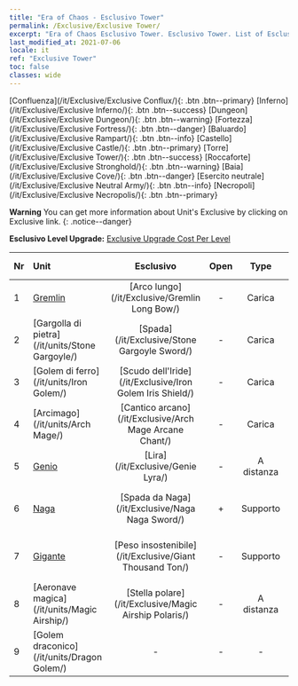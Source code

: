 ```yaml
---
title: "Era of Chaos - Esclusivo Tower"
permalink: /Exclusive/Exclusive Tower/
excerpt: "Era of Chaos Esclusivo Tower. Esclusivo Tower. List of Esclusivo Tower in Era of Chaos"
last_modified_at: 2021-07-06
locale: it
ref: "Exclusive Tower"
toc: false
classes: wide
---
```

 [Confluenza](/it/Exclusive/Exclusive Conflux/){: .btn .btn--primary} [Inferno](/it/Exclusive/Exclusive Inferno/){: .btn .btn--success} [Dungeon](/it/Exclusive/Exclusive Dungeon/){: .btn .btn--warning} [Fortezza](/it/Exclusive/Exclusive Fortress/){: .btn .btn--danger} [Baluardo](/it/Exclusive/Exclusive Rampart/){: .btn .btn--info} [Castello](/it/Exclusive/Exclusive Castle/){: .btn .btn--primary} [Torre](/it/Exclusive/Exclusive Tower/){: .btn .btn--success} [Roccaforte](/it/Exclusive/Exclusive Stronghold/){: .btn .btn--warning} [Baia](/it/Exclusive/Exclusive Cove/){: .btn .btn--danger} [Esercito neutrale](/it/Exclusive/Exclusive Neutral Army/){: .btn .btn--info} [Necropoli](/it/Exclusive/Exclusive Necropolis/){: .btn .btn--primary} 

**Warning** You can get more information about Unit's Exclusive by clicking on Exclusive link. 
{: .notice--danger}

 **Esclusivo Level Upgrade:** [Exclusive Upgrade Cost Per Level](/Exclusive/ExclusiveUpgradeCostPerLevel/)

  | Nr |         Unit        | Esclusivo | Open  |    Type   |  Item to Rank UP      |  Skin   |
  |:---|:--------------------|:-------------:|:-----:|:---------:|:---------------------:|:-------:|
  | 1  | [Gremlin](/it/units/Gremlin/) | [Arco lungo](/it/Exclusive/Gremlin Long Bow/) | - | Carica | [Token Arco lungo](/ItemsIT/con_914/) | - |
  | 2  | [Gargolla di pietra](/it/units/Stone Gargoyle/) | [Spada](/it/Exclusive/Stone Gargoyle Sword/) | - | Carica | [Token della Spada](/ItemsIT/con_912/) | - |
  | 3  | [Golem di ferro](/it/units/Iron Golem/) | [Scudo dell'Iride](/it/Exclusive/Iron Golem Iris Shield/) | - | Carica | [Token Scudo dell'Iride](/ItemsIT/con_913/) | - |
  | 4  | [Arcimago](/it/units/Arch Mage/) | [Cantico arcano](/it/Exclusive/Arch Mage Arcane Chant/) | - | Carica | [Token Cantico arcano](/ItemsIT/con_915/) | - |
  | 5  | [Genio](/it/units/Genie/) | [Lira](/it/Exclusive/Genie Lyra/) | - | A distanza | [Token Lira](/ItemsIT/con_986/) | [Skin speciale Lira](/ItemsIT/con_654/) |
  | 6  | [Naga](/it/units/Naga/) | [Spada da Naga](/it/Exclusive/Naga Naga Sword/) | + | Supporto | [Token Spada delle Naga](/ItemsIT/con_987/) | [Skin speciale Spada delle Naga](/ItemsIT/con_655/) |
  | 7  | [Gigante](/it/units/Giant/) | [Peso insostenibile](/it/Exclusive/Giant Thousand Ton/) | - | Supporto | [Token Peso insostenibile](/ItemsIT/con_988/) | [Skin speciale Peso insostenibile](/ItemsIT/con_656/) |
  | 8  | [Aeronave magica](/it/units/Magic Airship/) | [Stella polare](/it/Exclusive/Magic Airship Polaris/) | - | A distanza | [Token Stella polare](/ItemsIT/con_989/) | [Skin speciale Stella polare](/ItemsIT/con_657/) |
  | 9  | [Golem draconico](/it/units/Dragon Golem/) | - | - | - | none | none |
